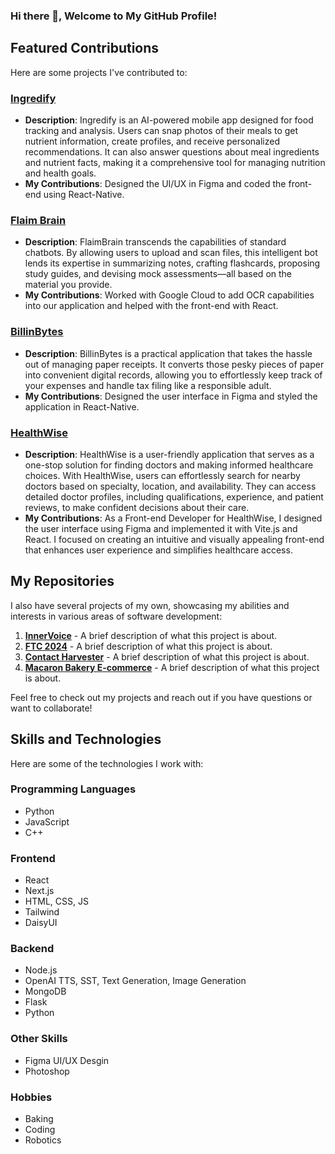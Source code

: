 ### Hi there 👋, Welcome to My GitHub Profile!

## Featured Contributions
Here are some projects I've contributed to:

### [Ingredify](https://github.com/dan-the-man639/Ingredify)
- **Description**: Ingredify is an AI-powered mobile app designed for food tracking and analysis. Users can snap photos of their meals to get nutrient information, create profiles, and receive personalized recommendations. It can also answer questions about meal ingredients and nutrient facts, making it a comprehensive tool for managing nutrition and health goals.
- **My Contributions**: Designed the UI/UX in Figma and coded the front-end using React-Native.

### [Flaim Brain](https://github.com/Ri-Hong/FlaimBrain)
- **Description**: FlaimBrain transcends the capabilities of standard chatbots. By allowing users to upload and scan files, this intelligent bot lends its expertise in summarizing notes, crafting flashcards, proposing study guides, and devising mock assessments—all based on the material you provide.
- **My Contributions**: Worked with Google Cloud to add OCR capabilities into our application and helped with the front-end with React.

### [BillinBytes](https://github.com/Ri-Hong/bill-in-bytes)
- **Description**: BillinBytes is a practical application that takes the hassle out of managing paper receipts. It converts those pesky pieces of paper into convenient digital records, allowing you to effortlessly keep track of your expenses and handle tax filing like a responsible adult.
- **My Contributions**: Designed the user interface in Figma and styled the application in React-Native.

### [HealthWise](https://github.com/jamesliangg/AI-Hackfest-HealthWise)
- **Description**: HealthWise is a user-friendly application that serves as a one-stop solution for finding doctors and making informed healthcare choices. With HealthWise, users can effortlessly search for nearby doctors based on specialty, location, and availability. They can access detailed doctor profiles, including qualifications, experience, and patient reviews, to make confident decisions about their care.
- **My Contributions**: As a Front-end Developer for HealthWise, I designed the user interface using Figma and implemented it with Vite.js and React. I focused on creating an intuitive and visually appealing front-end that enhances user experience and simplifies healthcare access.

## My Repositories
I also have several projects of my own, showcasing my abilities and interests in various areas of software development:

1. **[InnerVoice](https://github.com/LinHong149/InnerVoice)** - A brief description of what this project is about.
2. **[FTC 2024](https://github.com/LinHong149/robeartics-centerstage)** - A brief description of what this project is about.
3. **[Contact Harvester](https://github.com/LinHong149/robeartics-contact-harvester)** - A brief description of what this project is about.
4. **[Macaron Bakery E-commerce](https://github.com/LinHong149/tej3-website)** - A brief description of what this project is about.

Feel free to check out my projects and reach out if you have questions or want to collaborate!

## Skills and Technologies

Here are some of the technologies I work with:

### Programming Languages
- Python
- JavaScript
- C++

### Frontend
- React
- Next.js
- HTML, CSS, JS
- Tailwind
- DaisyUI

### Backend
- Node.js
- OpenAI TTS, SST, Text Generation, Image Generation
- MongoDB
- Flask
- Python

### Other Skills
- Figma UI/UX Desgin
- Photoshop

### Hobbies
- Baking
- Coding
- Robotics


<!--
**LinHong149/LinHong149** is a ✨ _special_ ✨ repository because its `README.md` (this file) appears on your GitHub profile.

Here are some ideas to get you started:

- 🔭 I’m currently working on ...
- 🌱 I’m currently learning ...  
- 👯 I’m looking to collaborate on ...
- 🤔 I’m looking for help with ...
- 💬 Ask me about ...
- 📫 How to reach me: ...
- 😄 Pronouns: ...
- ⚡ Fun fact: ...
-->
